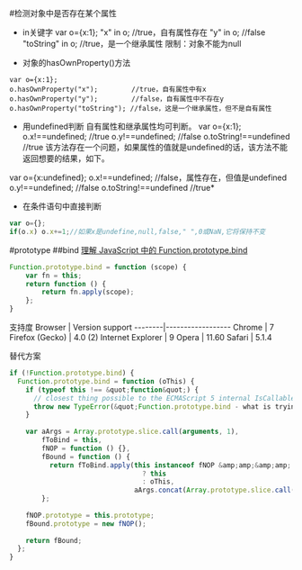 

#检测对象中是否存在某个属性
* in关键字
var o={x:1};
"x" in o;            //true，自有属性存在
"y" in o;            //false
"toString" in o;     //true，是一个继承属性
限制：对象不能为null

* 对象的hasOwnProperty()方法
```
var o={x:1};
o.hasOwnProperty("x");    　　 //true，自有属性中有x
o.hasOwnProperty("y");    　　 //false，自有属性中不存在y
o.hasOwnProperty("toString"); //false，这是一个继承属性，但不是自有属性
```

* 用undefined判断
自有属性和继承属性均可判断。
var o={x:1};
o.x!==undefined;        //true
o.y!==undefined;        //false
o.toString!==undefined  //true
该方法存在一个问题，如果属性的值就是undefined的话，该方法不能返回想要的结果，如下。

var o={x:undefined};
o.x!==undefined;        //false，属性存在，但值是undefined
o.y!==undefined;        //false
o.toString!==undefined  //true*

* 在条件语句中直接判断
```js
var o={};
if(o.x) o.x+=1;//如果x是undefine,null,false," ",0或NaN,它将保持不变
```




#prototype
##bind
[理解 JavaScript 中的 Function.prototype.bind](http://blog.jobbole.com/58032/)
```js
Function.prototype.bind = function (scope) {
    var fn = this;
    return function () {
        return fn.apply(scope);
    };
}
```
支持度
Browser	| Version support
--------|------------------
Chrome  | 		7
Firefox (Gecko)		| 4.0 (2)
Internet Explorer	| 9
Opera	|	11.60
Safari	| 	5.1.4

替代方案
```js
if (!Function.prototype.bind) {
  Function.prototype.bind = function (oThis) {
    if (typeof this !== &quot;function&quot;) {
      // closest thing possible to the ECMAScript 5 internal IsCallable function
      throw new TypeError(&quot;Function.prototype.bind - what is trying to be bound is not callable&quot;);
    }
 
    var aArgs = Array.prototype.slice.call(arguments, 1), 
        fToBind = this, 
        fNOP = function () {},
        fBound = function () {
          return fToBind.apply(this instanceof fNOP &amp;amp;&amp;amp; oThis
                                 ? this
                                 : oThis,
                               aArgs.concat(Array.prototype.slice.call(arguments)));
        };
 
    fNOP.prototype = this.prototype;
    fBound.prototype = new fNOP();
 
    return fBound;
  };
}
```



















